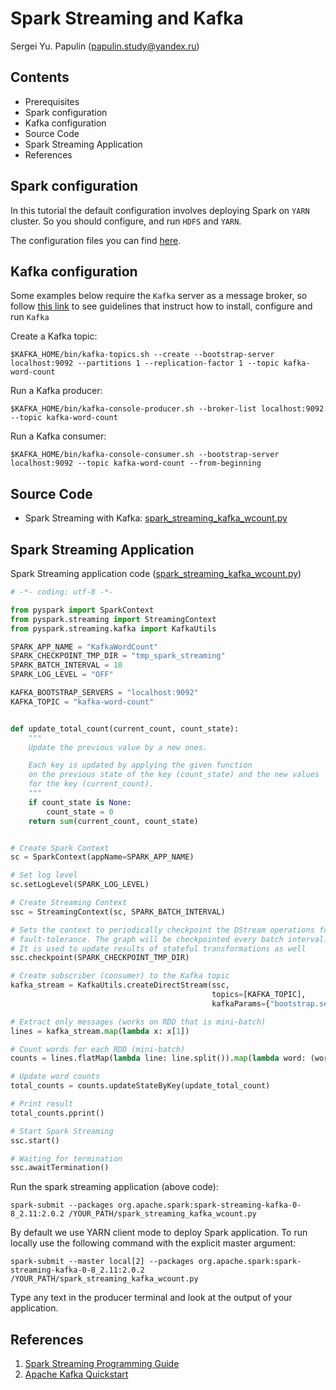 # Spark Streaming and Kafka

Sergei Yu. Papulin (papulin.study@yandex.ru)

## Contents

- Prerequisites
- Spark configuration
- Kafka configuration
- Source Code
- Spark Streaming Application
- References

## Spark configuration

In this tutorial the default configuration involves deploying Spark on `YARN` cluster. So you should configure, and run `HDFS` and `YARN`.

The configuration files you can find [here](https://github.com/BigDataProcSystems/Spark/blob/master/docs/spark_basics.md).

## Kafka configuration

Some examples below require the `Kafka` server as a message broker, so follow [this link](https://github.com/BigDataProcSystems/Spark/blob/master/docs/kafka_basics.md) to see guidelines that instruct how to install, configure and run `Kafka`

Create a Kafka topic:

`$KAFKA_HOME/bin/kafka-topics.sh --create --bootstrap-server localhost:9092 --partitions 1 --replication-factor 1 --topic kafka-word-count`

Run a Kafka producer:

`$KAFKA_HOME/bin/kafka-console-producer.sh --broker-list localhost:9092 --topic kafka-word-count`

Run a Kafka consumer:

`$KAFKA_HOME/bin/kafka-console-consumer.sh --bootstrap-server localhost:9092 --topic kafka-word-count --from-beginning`

## Source Code

- Spark Streaming with Kafka: [spark_streaming_kafka_wcount.py](../projects/kakfastreaming/spark_streaming_kafka_wcount.py)

## Spark Streaming Application

Spark Streaming application code ([spark_streaming_kafka_wcount.py](../projects/kakfastreaming/spark_streaming_kafka_wcount.py))

```python
# -*- coding: utf-8 -*-

from pyspark import SparkContext
from pyspark.streaming import StreamingContext
from pyspark.streaming.kafka import KafkaUtils

SPARK_APP_NAME = "KafkaWordCount"
SPARK_CHECKPOINT_TMP_DIR = "tmp_spark_streaming"
SPARK_BATCH_INTERVAL = 10
SPARK_LOG_LEVEL = "OFF"

KAFKA_BOOTSTRAP_SERVERS = "localhost:9092"
KAFKA_TOPIC = "kafka-word-count"


def update_total_count(current_count, count_state):
    """
    Update the previous value by a new ones.

    Each key is updated by applying the given function 
    on the previous state of the key (count_state) and the new values 
    for the key (current_count).
    """
    if count_state is None:
        count_state = 0
    return sum(current_count, count_state)


# Create Spark Context
sc = SparkContext(appName=SPARK_APP_NAME)

# Set log level
sc.setLogLevel(SPARK_LOG_LEVEL)

# Create Streaming Context
ssc = StreamingContext(sc, SPARK_BATCH_INTERVAL)

# Sets the context to periodically checkpoint the DStream operations for master
# fault-tolerance. The graph will be checkpointed every batch interval.
# It is used to update results of stateful transformations as well
ssc.checkpoint(SPARK_CHECKPOINT_TMP_DIR)

# Create subscriber (consumer) to the Kafka topic
kafka_stream = KafkaUtils.createDirectStream(ssc,
                                             topics=[KAFKA_TOPIC],
                                             kafkaParams={"bootstrap.servers": KAFKA_BOOTSTRAP_SERVERS})

# Extract only messages (works on RDD that is mini-batch)
lines = kafka_stream.map(lambda x: x[1])

# Count words for each RDD (mini-batch)
counts = lines.flatMap(lambda line: line.split()).map(lambda word: (word, 1)).reduceByKey(lambda x1, x2: x1 + x2)

# Update word counts
total_counts = counts.updateStateByKey(update_total_count)

# Print result
total_counts.pprint()

# Start Spark Streaming
ssc.start()

# Waiting for termination
ssc.awaitTermination()

```

Run the spark streaming application (above code):

`spark-submit --packages org.apache.spark:spark-streaming-kafka-0-8_2.11:2.0.2 /YOUR_PATH/spark_streaming_kafka_wcount.py`

By default we use YARN client mode to deploy Spark application. To run locally use the following command with the explicit master argument:

`spark-submit --master local[2] --packages org.apache.spark:spark-streaming-kafka-0-8_2.11:2.0.2 /YOUR_PATH/spark_streaming_kafka_wcount.py`

Type any text in the producer terminal and look at the output of your application.

## References

1. [Spark Streaming Programming Guide](https://spark.apache.org/docs/2.4.0/streaming-programming-guide.html)
2. [Apache Kafka Quickstart](https://kafka.apache.org/quickstart)
